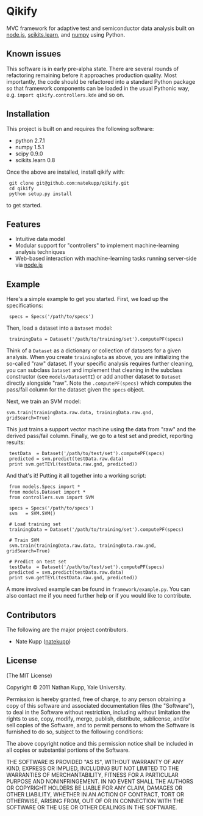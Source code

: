 
# Qikify
      
  MVC framework for adaptive test and semiconductor data analysis
  built on [node.js](http://nodejs.org), [scikits.learn](http://scikit-learn.sourceforge.net/), and
  [numpy](http://numpy.scipy.org/) using Python.

## Known issues

  This software is in early pre-alpha state. There are several rounds of refactoring remaining before it approaches production quality.
  Most importantly, the code should be refactored into a standard Python package so that framework components can be loaded in the usual Pythonic way, e.g. `import qikify.controllers.kde` and so on.


## Installation

  This project is built on and requires the following software:  
  
  * python 2.7.1
  * numpy 1.5.1
  * scipy 0.9.0
  * scikits.learn 0.8

  Once the above are installed, install qikify with:

     git clone git@github.com:natekupp/qikify.git
	 cd qikify
	 python setup.py install

  to get started.

## Features

  * Intuitive data model
  * Modular support for "controllers" to implement machine-learning analysis techniques
  * Web-based interaction with machine-learning tasks running server-side via [node.js](http://nodejs.org)

## Example
Here's a simple example to get you started. First, we load up the specifications:

     specs = Specs('/path/to/specs')

Then, load a dataset into a `Dataset` model:

     trainingData = Dataset('/path/to/training/set').computePF(specs)

Think of a `Dataset` as a dictionary or collection of datasets for a given analysis. When you create `trainingData`
as above, you are initializing the so-called "raw" dataset. If your specific analysis requires further cleaning, you
can subclass `Dataset` and implement that cleaning in the subclass constructor (see `models/DatasetTI`) or add another
dataset to `Dataset` directly alongside "raw". Note the `.computePF(specs)` which computes the pass/fail column for
the dataset given the `specs` object.

Next, we train an SVM model:

	svm.train(trainingData.raw.data, trainingData.raw.gnd, gridSearch=True)
	
This just trains a support vector machine using the data from "raw" and the derived pass/fail column. Finally, we go
to a test set and predict, reporting results:

	 testData  = Dataset('/path/to/test/set').computePF(specs)
 	 predicted = svm.predict(testData.raw.data)
 	 print svm.getTEYL(testData.raw.gnd, predicted))

And that's it! Putting it all together into a working script:

     from models.Specs import *
     from models.Dataset import *
     from controllers.svm import SVM
	 
	 specs = Specs('/path/to/specs')
	 svm   = SVM.SVM()
	 
	 # Load training set
	 trainingData = Dataset('/path/to/training/set').computePF(specs)
	 
	 # Train SVM
	 svm.train(trainingData.raw.data, trainingData.raw.gnd, gridSearch=True)
	 
	 # Predict on test set
	 testData  = Dataset('/path/to/test/set').computePF(specs)
	 predicted = svm.predict(testData.raw.data)
	 print svm.getTEYL(testData.raw.gnd, predicted))

A more involved example can be found in `framework/example.py`. You can also contact me if you need further help or
if you would like to contribute.


## Contributors

The following are the major project contributors.

  * Nate Kupp ([natekupp](https://github.com/natekupp))

## License 

(The MIT License)

Copyright &copy; 2011 Nathan Kupp, Yale University.

Permission is hereby granted, free of charge, to any person obtaining a copy
of this software and associated documentation files (the "Software"), to deal
in the Software without restriction, including without limitation the rights
to use, copy, modify, merge, publish, distribute, sublicense, and/or sell
copies of the Software, and to permit persons to whom the Software is
furnished to do so, subject to the following conditions:

The above copyright notice and this permission notice shall be included in
all copies or substantial portions of the Software.

THE SOFTWARE IS PROVIDED "AS IS", WITHOUT WARRANTY OF ANY KIND, EXPRESS OR
IMPLIED, INCLUDING BUT NOT LIMITED TO THE WARRANTIES OF MERCHANTABILITY,
FITNESS FOR A PARTICULAR PURPOSE AND NONINFRINGEMENT. IN NO EVENT SHALL THE
AUTHORS OR COPYRIGHT HOLDERS BE LIABLE FOR ANY CLAIM, DAMAGES OR OTHER
LIABILITY, WHETHER IN AN ACTION OF CONTRACT, TORT OR OTHERWISE, ARISING FROM,
OUT OF OR IN CONNECTION WITH THE SOFTWARE OR THE USE OR OTHER DEALINGS IN
THE SOFTWARE.

